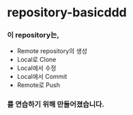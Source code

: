 # repository-basicddd

### 이 repository는,  
* Remote repository의 생성
* Local로 Clone
* Local에서 수정
* Local에서 Commit
* Remote로 Push  
### 를 연습하기 위해 만들어졌습니다.
